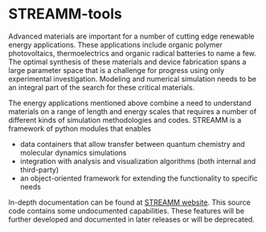 STREAMM-tools
================

Advanced materials are important for a number of cutting edge renewable energy applications.
These applications include organic polymer photovoltaics, thermoelectrics and organic radical batteries
to name a few. The optimal synthesis of these materials and device fabrication spans a large parameter
space that is a challenge for progress using only experimental investigation. Modeling and numerical
simulation needs to be an integral part of the search for these critical materials.

The energy applications mentioned above combine a need to understand materials on a range of length and energy scales that
requires a number of different kinds of simulation methodologies and codes. STREAMM is a framework of python modules
that enables

- data containers that allow transfer between quantum chemistry and molecular dynamics simulations
- integration with analysis and visualization algorithms (both internal and third-party)
- an object-oriented framework for extending the functionality to specific needs

In-depth documentation can be found at [STREAMM website](http://streamm.nrel.gov/). This source code contains
some undocumented capabilities. These features will be further developed and documented in later releases
or will be deprecated.
